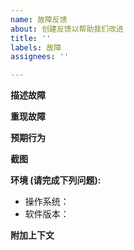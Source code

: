 ```yaml
---
name: 故障反馈
about: 创建反馈以帮助我们改进
title: ''
labels: 故障
assignees: ''

---
```


<!-- 注：< ! - - XXX - - > 是注释 -->
**描述故障**
<!-- 清晰简明描述该BUG。 -->

**重现故障**
<!-- 按步骤清晰简明描述如何重现，就像: -->

**预期行为**
<!-- 清晰简明描述您期望发生的事情。 -->

**截图**
<!-- 如果适用，请添加屏幕截图以帮助解释您的问题。 -->

**环境 (请完成下列问题):**
 - 操作系统：<!-- 例如Windows 10 -->
 - 软件版本：<!-- 例如1.0.0.9 -->

**附加上下文**
<!-- 在此处添加有关该问题的任何其他上下文。 -->
